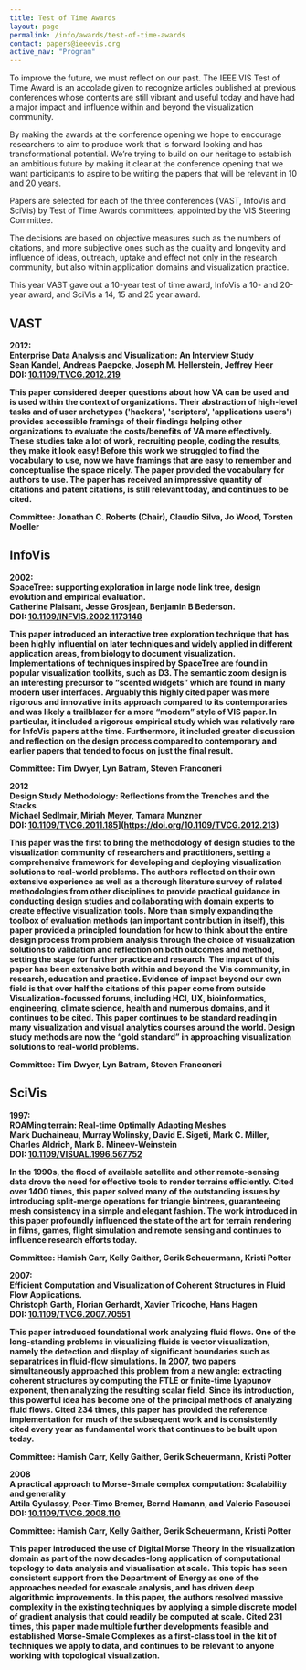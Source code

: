 ```yaml
---
title: Test of Time Awards
layout: page
permalink: /info/awards/test-of-time-awards
contact: papers@ieeevis.org
active_nav: "Program"
---
```


To improve the future, we must reflect on our past. The IEEE VIS Test of Time Award is an accolade given to recognize articles published at previous conferences whose contents are still vibrant and useful today and have had a major impact and influence within and beyond the visualization community.

By making the awards at the conference opening we hope to encourage researchers to aim to produce work that is forward looking and has transformational potential. We’re trying to build on our heritage to establish an ambitious future by making it clear at the conference opening that we want participants to aspire to be writing the papers that will be relevant in 10 and 20 years.

Papers are selected for each of the three conferences (VAST, InfoVis and SciVis) by Test of Time Awards committees, appointed by the VIS Steering Committee.

The decisions are based on objective measures such as the numbers of citations, and more subjective ones such as the quality and longevity and influence of ideas, outreach, uptake and effect not only in the research community, but also within application domains and visualization practice.


This year VAST gave out a 10-year test of time award, InfoVis a 10- and 20-year award, and SciVis a 14, 15 and 25 year award. 


## VAST
<b>2012: <br>
Enterprise Data Analysis and Visualization: An Interview Study<br>
Sean Kandel, Andreas Paepcke, Joseph M. Hellerstein, Jeffrey Heer<br>
DOI: [10.1109/TVCG.2012.219](https://doi.org/10.1109/TVCG.2012.219)

  
This paper considered deeper questions about how VA can be used and is used within the context of organizations. Their abstraction of high-level tasks and of user archetypes ('hackers', 'scripters', 'applications users') provides accessible framings of their findings helping other organizations to evaluate the costs/benefits of VA more effectively. These studies take a lot of work, recruiting people, coding the results, they make it look easy! Before this work we struggled to find the vocabulary to use, now we have framings that are easy to remember and conceptualise the space nicely. The paper provided the vocabulary for authors to use. The paper has received an impressive quantity of citations and patent citations, is still relevant today, and continues to be cited.
  
Committee: Jonathan C. Roberts (Chair), Claudio Silva, Jo Wood, Torsten Moeller

## InfoVis
<b>2002: <br>
SpaceTree: supporting exploration in large node link tree, design evolution and empirical evaluation.<br>
Catherine Plaisant, Jesse  Grosjean, Benjamin B Bederson. </b><br>
DOI: [10.1109/INFVIS.2002.1173148](https://doi.org/10.1109/INFVIS.2002.1173148)


This paper introduced an interactive tree exploration technique that has been highly influential on later techniques and widely applied in different application areas, from biology to document visualization. Implementations of techniques inspired by SpaceTree are found in popular visualization toolkits, such as D3. The semantic zoom design is an interesting precursor to “scented widgets” which are found in many modern user interfaces. Arguably this highly cited paper was more rigorous and innovative in its approach compared to its contemporaries and was likely a trailblazer for a more “modern” style of VIS paper.  In particular, it included a rigorous empirical study which was relatively rare for InfoVis papers at the time.  Furthermore, it included greater discussion and reflection on the design process compared to contemporary and earlier papers that tended to focus on just the final result.

Committee: Tim Dwyer, Lyn Batram, Steven Franconeri

<b>2012 <br>
Design Study Methodology: Reflections from the Trenches and the Stacks<br>
Michael Sedlmair, Miriah Meyer, Tamara Munzner<br>
DOI: [10.1109/TVCG.2011.185](https://doi.org/10.1109/TVCG.2011.185)](https://doi.org/10.1109/TVCG.2012.213)

  
This paper was the first to bring the  methodology of design studies  to the visualization community of researchers and practitioners,  setting  a comprehensive  framework for developing and deploying visualization solutions to real-world problems.  The authors reflected on their own extensive experience as well as a thorough literature survey of related methodologies from other disciplines to provide practical guidance in conducting design studies and collaborating with domain experts to create effective visualization tools. More than simply expanding the toolbox of evaluation methods (an important contribution in itself), this paper provided a principled foundation for how to think about the entire design process from problem analysis through the choice of  visualization solutions to validation and reflection on both outcomes and method, setting the stage for further practice and research. The impact of this paper has been extensive both within and beyond the Vis community, in research, education and practice. Evidence of impact beyond our own field is that over half the citations of this paper come from outside Visualization-focussed forums, including HCI, UX, bioinformatics, engineering, climate science, health and numerous domains, and it continues to be cited. This paper continues to be standard reading  in many visualization and visual analytics courses around the world. Design study methods are now the “gold standard” in approaching visualization solutions to real-world problems.

Committee: Tim Dwyer, Lyn Batram, Steven Franconeri

## SciVis

<b>1997: <br>
ROAMing terrain: Real-time Optimally Adapting Meshes<br>
Mark Duchaineau, Murray Wolinsky, David E. Sigeti, Mark C. Miller, Charles Aldrich, Mark B. Mineev-Weinstein<br>
DOI: [10.1109/VISUAL.1996.567752]( https://doi.org/10.1109/VISUAL.1996.567752)


In the 1990s, the flood of available satellite and other remote-sensing data drove the need for effective tools to render terrains efficiently.  Cited over 1400 times, this paper solved many of the outstanding issues by introducing split-merge operations for triangle bintrees, guaranteeing mesh consistency in a simple and elegant fashion. The work introduced in this paper profoundly influenced the state of the art for terrain rendering in films, games, flight simulation and remote sensing and continues to influence research efforts today.

Committee: Hamish Carr, Kelly Gaither, Gerik Scheuermann, Kristi Potter

<b>2007: <br>
Efficient Computation and Visualization of Coherent Structures in Fluid Flow Applications.<br>
Christoph Garth, Florian Gerhardt, Xavier Tricoche, Hans Hagen</b><br>
DOI: [10.1109/TVCG.2007.70551](https://doi.org/10.1109/TVCG.2007.70551)

This paper introduced foundational work analyzing fluid flows. One of the long-standing problems in visualizing fluids is vector visualization, namely the detection and display of significant boundaries such as separatrices in fluid-flow simulations.  In 2007, two papers simultaneously approached this problem from a new angle: extracting coherent structures by computing the FTLE or finite-time Lyapunov exponent, then analyzing the resulting scalar field.  Since its introduction, this powerful idea has become one of the principal methods of analyzing fluid flows.  Cited 234 times, this paper has provided the reference implementation for much of the subsequent work and is consistently cited every year as fundamental work that continues to be built upon today.

Committee: Hamish Carr, Kelly Gaither, Gerik Scheuermann, Kristi Potter

<b>2008 <br>
A practical approach to Morse-Smale complex computation: Scalability and generality<br>
Attila Gyulassy, Peer-Timo Bremer, Bernd Hamann, and Valerio Pascucci<br>
DOI: [10.1109/TVCG.2008.110](https://doi.org/10.1109/TVCG.2008.110)
  
Committee: Hamish Carr, Kelly Gaither, Gerik Scheuermann, Kristi Potter
  
  
This paper introduced the use of Digital Morse Theory in the visualization domain as part of the now decades-long application of computational topology to data analysis and visualisation at scale. This topic has seen consistent support from the Department of Energy as one of the approaches needed for exascale analysis, and has driven deep algorithmic improvements.  In this paper, the authors resolved massive complexity in the existing techniques by applying a simple discrete model of gradient analysis that could readily be computed at scale. Cited 231 times, this paper made multiple further developments feasible and established Morse-Smale Complexes as a first-class tool in the kit of techniques we apply to data, and continues to be relevant to anyone working with topological visualization.
